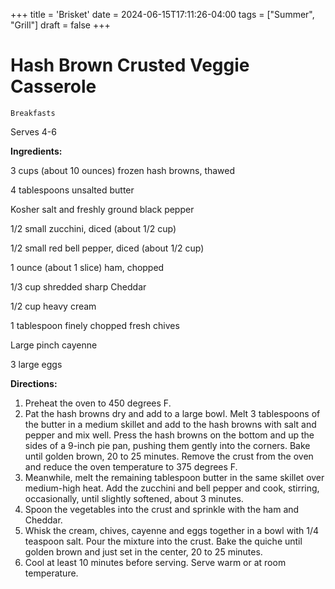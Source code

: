 +++
title = 'Brisket'
date = 2024-06-15T17:11:26-04:00
tags = ["Summer", "Grill"]
draft = false
+++
# Hash Brown Crusted Veggie Casserole

`Breakfasts`

Serves 4-6

**Ingredients:**

3 cups (about 10 ounces) frozen hash browns, thawed

4 tablespoons unsalted butter 

Kosher salt and freshly ground black pepper 

1/2 small zucchini, diced (about 1/2 cup) 

1/2 small red bell pepper, diced (about 1/2 cup) 

1 ounce (about 1 slice) ham, chopped 

1/3 cup shredded sharp Cheddar 

1/2 cup heavy cream 

1 tablespoon finely chopped fresh chives 

Large pinch cayenne 

3 large eggs 

**Directions:**

1. Preheat the oven to 450 degrees F.
2. Pat the hash browns dry and add to a large bowl. Melt 3 tablespoons of the butter in a medium skillet and add to the hash browns with salt and pepper and mix well. Press the hash browns on the bottom and up the sides of a 9-inch pie pan, pushing them gently into the corners. Bake until golden brown, 20 to 25 minutes. Remove the crust from the oven and reduce the oven temperature to 375 degrees F.
3. Meanwhile, melt the remaining tablespoon butter in the same skillet over medium-high heat. Add the zucchini and bell pepper and cook, stirring, occasionally, until slightly softened, about 3 minutes.
4. Spoon the vegetables into the crust and sprinkle with the ham and Cheddar.
5. Whisk the cream, chives, cayenne and eggs together in a bowl with 1/4 teaspoon salt. Pour the mixture into the crust. Bake the quiche until golden brown and just set in the center, 20 to 25 minutes.
6. Cool at least 10 minutes before serving. Serve warm or at room temperature.
